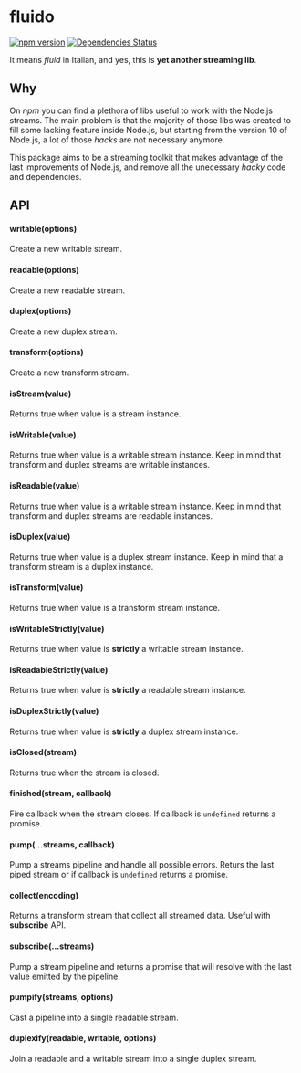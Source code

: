 # fluido

[![npm version](https://badge.fury.io/js/fluido.svg)](https://badge.fury.io/js/fluido) [![Dependencies Status](https://david-dm.org/greguz/fluido.svg)](https://david-dm.org/greguz/fluido.svg)

It means _fluid_ in Italian, and yes, this is **yet another streaming lib**.

## Why

On _npm_ you can find a plethora of libs useful to work with the Node.js streams.
The main problem is that the majority of those libs was created to fill some
lacking feature inside Node.js, but starting from the version 10 of Node.js,
a lot of those _hacks_ are not necessary anymore.

This package aims to be a streaming toolkit that makes advantage of
the last improvements of Node.js, and remove all the unecessary
_hacky_ code and dependencies.

## API

#### writable(options)

Create a new writable stream.

#### readable(options)

Create a new readable stream.

#### duplex(options)

Create a new duplex stream.

#### transform(options)

Create a new transform stream.

#### isStream(value)

Returns true when value is a stream instance.

#### isWritable(value)

Returns true when value is a writable stream instance.
Keep in mind that transform and duplex streams are writable instances.

#### isReadable(value)

Returns true when value is a writable stream instance.
Keep in mind that transform and duplex streams are readable instances.

#### isDuplex(value)

Returns true when value is a duplex stream instance.
Keep in mind that a transform stream is a duplex instance.

#### isTransform(value)

Returns true when value is a transform stream instance.

#### isWritableStrictly(value)

Returns true when value is **strictly** a writable stream instance.

#### isReadableStrictly(value)

Returns true when value is **strictly** a readable stream instance.

#### isDuplexStrictly(value)

Returns true when value is **strictly** a duplex stream instance.

#### isClosed(stream)

Returns true when the stream is closed.

#### finished(stream, callback)

Fire callback when the stream closes.
If callback is `undefined` returns a promise.

#### pump(...streams, callback)

Pump a streams pipeline and handle all possible errors.
Returs the last piped stream or if callback is `undefined`
returns a promise.

#### collect(encoding)

Returns a transform stream that collect all streamed data. Useful with **subscribe** API.

#### subscribe(...streams)

Pump a stream pipeline and returns a promise that will resolve with
the last value emitted by the pipeline.

#### pumpify(streams, options)

Cast a pipeline into a single readable stream.

#### duplexify(readable, writable, options)

Join a readable and a writable stream into a single duplex stream.

